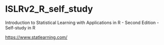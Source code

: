 # ISLRv2_R_self_study
Introduction to Statistical Learning with Applications in R - Second Edition - Self-study in R

https://www.statlearning.com/
